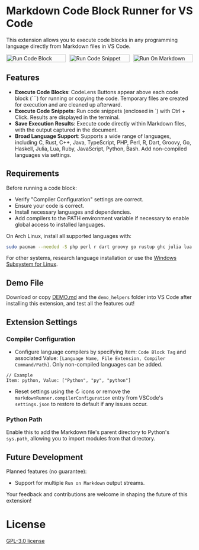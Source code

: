 # Markdown Code Block Runner for VS Code

This extension allows you to execute code blocks in any programming language directly from Markdown files in VS Code.

<div style="display:flex; gap: 10px;">
  <img src="https://github.com/renathossain/vscode-markdown-runner/raw/master/assets/RunCodeBlock.gif" alt="Run Code Block" style="width: 100%; flex: 1;" max-width="270px">
  <img src="https://github.com/renathossain/vscode-markdown-runner/raw/master/assets/RunCodeSnippet.gif" alt="Run Code Snippet" style="width: 100%; flex: 1;" max-width="270px">
  <img src="https://github.com/renathossain/vscode-markdown-runner/raw/master/assets/RunOnMarkdown.gif" alt="Run On Markdown" style="width: 100%; flex: 1;" max-width="270px">
</div>

## Features

- **Execute Code Blocks**: CodeLens Buttons appear above each code block (```) for running or copying the code. Temporary files are created for execution and are cleaned up afterward.
- **Execute Code Snippets**: Run code snippets (enclosed in `) with Ctrl + Click. Results are displayed in the terminal.
- **Save Execution Results**: Execute code directly within Markdown files, with the output captured in the document.
- **Broad Language Support**: Supports a wide range of languages, including C, Rust, C++, Java, TypeScript, PHP, Perl, R, Dart, Groovy, Go, Haskell, Julia, Lua, Ruby, JavaScript, Python, Bash. Add non-compiled languages via settings.

## Requirements

Before running a code block:

- Verify "Compiler Configuration" settings are correct.
- Ensure your code is correct.
- Install necessary languages and dependencies.
- Add compilers to the PATH environment variable if necessary to enable global access to installed languages.

On Arch Linux, install all supported languages with:

```bash
sudo pacman --needed -S php perl r dart groovy go rustup ghc julia lua ruby nodejs npm python bash
```

For other systems, research language installation or use the [Windows Subsystem for Linux](https://learn.microsoft.com/en-us/windows/wsl/install).

## Demo File

Download or copy [DEMO.md](DEMO.md) and the `demo_helpers` folder into VS Code after installing this extension, and test all the features out!

## Extension Settings

### Compiler Configuration

- Configure language compilers by specifying Item: `Code Block Tag` and associated Value: `[Language Name, File Extension, Compiler Command/Path]`. Only non-compiled languages can be added.

```plaintext
// Example
Item: python, Value: ["Python", "py", "python"]
```

- Reset settings using the ↻ icons or remove the `markdownRunner.compilerConfiguration` entry from VSCode's `settings.json` to restore to default if any issues occur.

### Python Path

Enable this to add the Markdown file's parent directory to Python's `sys.path`, allowing you to import modules from that directory.

## Future Development

Planned features (no guarantee):

- Support for multiple `Run on Markdown` output streams.

Your feedback and contributions are welcome in shaping the future of this extension!

# License

[GPL-3.0 license](LICENSE)
